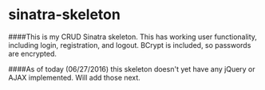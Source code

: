 # sinatra-skeleton

####This is my CRUD Sinatra skeleton.  This has working user functionality, including login, registration, and logout.  BCrypt is included, so passwords are encrypted.

####As of today (06/27/2016) this skeleton doesn't yet have any jQuery or AJAX implemented.  Will add those next.